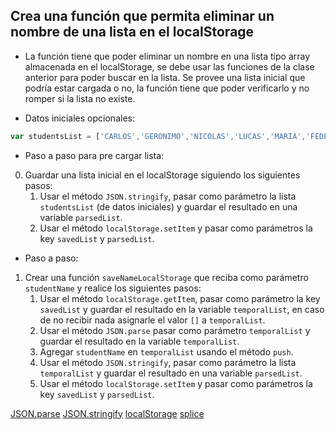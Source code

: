 ## Crea una función que permita eliminar un nombre de una lista en el localStorage

- La función tiene que poder eliminar un nombre en una lista tipo array almacenada en el localStorage, se debe usar las funciones de la clase anterior para poder buscar en la lista. Se provee una lista inicial que podría estar cargada o no, la función tiene que poder verificarlo y no romper si la lista no existe.


- Datos iniciales opcionales:

```js 
var studentsList = ['CARLOS','GERONIMO','NICOLAS','LUCAS','MARIA','FEDERICO','ANTONIO','LORNA','JULIAN','DIEGO','DANIELA','JUAN','MATEO','BARBARA','AGUSTIN','MARIO','MARIEL','ANA','FLORENCIA']
```

- Paso a paso para pre cargar lista:

0. Guardar una lista inicial en el localStorage siguiendo los siguientes pasos:
   1. Usar el método `JSON.stringify`, pasar como parámetro la lista `studentsList` (de datos iniciales) y guardar el resultado en una variable `parsedList`.
   2. Usar el método `localStorage.setItem` y pasar como parámetros la key `savedList` y `parsedList`.

- Paso a paso:

1. Crear una función `saveNameLocalStorage` que reciba como parámetro `studentName` y realice los siguientes pasos:
   1. Usar el método `localStorage.getItem`, pasar como parámetro la key `savedList` y guardar el resultado en la variable `temporalList`, en caso de no recibir nada asignarle el valor `[]` a `temporalList`.
   2. Usar el método `JSON.parse` pasar como parámetro `temporalList` y guardar el resultado en la variable `temporalList`.
   3. Agregar `studentName` en `temporalList` usando el método `push`.
   4. Usar el método `JSON.stringify`, pasar como parámetro la lista `temporalList` y guardar el resultado en una variable `parsedList`.
   5. Usar el método `localStorage.setItem` y pasar como parámetros la key `savedList` y `parsedList`.




[JSON.parse](https://www.w3schools.com/js/js_json_parse.asp)
[JSON.stringify](https://www.w3schools.com/js/js_json_stringify.asp)
[localStorage](https://developer.mozilla.org/es/docs/Web/API/Window/localStorage)
[splice](https://www.w3schools.com/jsref/jsref_splice.asp)